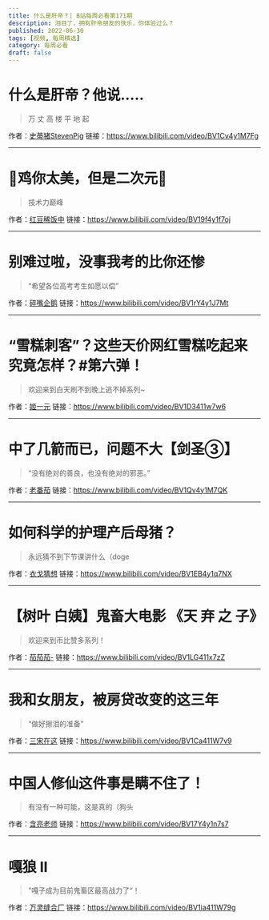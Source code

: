 ```yaml
---
title: 什么是肝帝？| B站每周必看第171期
description: 泪目了，拥有肝帝朋友的快乐，你体验过么？
published: 2022-06-30
tags: [视频, 每周精选]
category: 每周必看
draft: false
---
```


# 什么是肝帝？他说.....
> 万 丈 高 楼 平 地 起

作者：[史蒂猪StevenPig](https://space.bilibili.com/390527713)
链接：https://www.bilibili.com/video/BV1Cv4y1M7Fg

---

# 🐓鸡你太美，但是二次元🐓
> 技术力巅峰

作者：[红豆稀饭中](https://space.bilibili.com/250648682)
链接：https://www.bilibili.com/video/BV19f4y1f7oj

---

# 别难过啦，没事我考的比你还惨
> “希望各位高考考生如愿以偿”

作者：[碎嘴企鹅](https://space.bilibili.com/296092268)
链接：https://www.bilibili.com/video/BV1rY4y1J7Mt

---

# “雪糕刺客”？这些天价网红雪糕吃起来究竟怎样？#第六弹！
> 欢迎来到白天刷不到晚上逃不掉系列~

作者：[姬一元](https://space.bilibili.com/491593210)
链接：https://www.bilibili.com/video/BV1D3411w7w6

---

# 中了几箭而已，问题不大【剑圣③】
> “没有绝对的善良，也没有绝对的邪恶。”

作者：[老番茄](https://space.bilibili.com/546195)
链接：https://www.bilibili.com/video/BV1Qv4y1M7QK

---

# 如何科学的护理产后母猪？
> 永远猜不到下节课讲什么（doge

作者：[衣戈猜想](https://space.bilibili.com/170948267)
链接：https://www.bilibili.com/video/BV1EB4y1q7NX

---

# 【树叶 白姨】鬼畜大电影     《天 弃 之 子》
> 欢迎来到币比赞多系列！

作者：[茄茄茄-](https://space.bilibili.com/383765768)
链接：https://www.bilibili.com/video/BV1LG411x7zZ

---

# 我和女朋友，被房贷改变的这三年
> “做好擦泪的准备”

作者：[三宋在这](https://space.bilibili.com/32025839)
链接：https://www.bilibili.com/video/BV1Ca411W7v9

---

# 中国人修仙这件事是瞒不住了！
> 有没有一种可能，这是真的（狗头

作者：[含亮老师](https://space.bilibili.com/1833524110)
链接：https://www.bilibili.com/video/BV17Y4y1n7s7

---

# 嘎狼 II
> ”嘎子成为目前鬼畜区最高战力了“！

作者：[万灵缝合厂](https://space.bilibili.com/1123353719)
链接：https://www.bilibili.com/video/BV1ia411W79g

